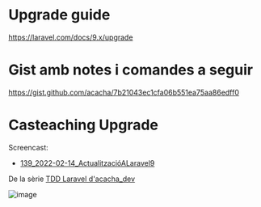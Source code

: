 # Upgrade guide

https://laravel.com/docs/9.x/upgrade

# Gist amb notes i comandes a seguir

https://gist.github.com/acacha/7b21043ec1cfa06b551ea75aa86edff0

# Casteaching Upgrade

Screencast:

- [139_2022-02-14_ActualitzacióALaravel9](https://youtu.be/pxMpXhK8HM4)

De la sèrie [TDD Laravel d'acacha_dev](https://tubeme.acacha.org/tdd)

![image](https://user-images.githubusercontent.com/4015406/153370856-4aed0c84-a69a-4650-af02-89822a4ab371.png)
